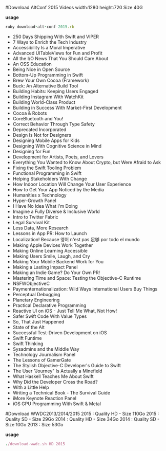 #Download AltConf 2015 Videos
width:1280
height:720
Size 40G

**usage**
```ruby
ruby download-alt-conf-2015.rb
```

* 250 Days Shipping With Swift and VIPER
* 7 Ways to Enrich the Tech Industry
* Accessibility Is a Moral Imperative
* Advanced UITableViews for Fun and Profit
* All the I/O News That You Should Care About
* An OSS Education
* Being Nice in Open Source
* Bottom-Up Programming in Swift
* Brew Your Own Cocoa (Framework)
* Buck: An Alternative Build Tool
* Building Habits: Keeping Users Engaged
* Building Instagram With WatchKit
* Building World-Class Product
* Building in Success With Market-First Development
* Cocoa & Robots
* CoreBluetooth and You!
* Correct Behavior Through Type Safety
* Deprecated Incorporated
* Design Is Not for Designers
* Designing Mobile Apps for Kids
* Designing With Cognitive Science in Mind
* Designing for Fun
* Development for Artists, Poets, and Lovers
* Everything You Wanted to Know About Crypto, but Were Afraid to Ask
* Fixing the Swift Tooling Problem
* Functional Programming in Swift
* Helping Stakeholders With Change
* How Indoor Location Will Change Your User Experience
* How to Get Your App Noticed by the Media
* Humanities x Technology
* Hyper-Growth Panel
* I Have No Idea What I'm Doing
* Imagine a Fully Diverse & Inclusive World
* Intro to Twitter Fabric
* Legal Survival Kit
* Less Data, More Research
* Lessons in App PR: How to Launch
* Localization! Because 영어 n'est pas 足够 por todo el mundo
* Making Apple Devices Work Together
* Making Online Learning Accessible
* Making Users Smile, Laugh, and Cry
* Making Your Mobile Backend Work for You
* Making a Lasting Impact Panel
* Making an Indie Game? Do Your Own PR!
* Mastering Time and Space: Testing the Objective-C Runtime
* NSFWObjectiveC
* Paymenternationalization: Wild Ways International Users Buy Things
* Perceptual Debugging
* Planetary Engineering
* Practical Declarative Programming
* Reactive UI on iOS - Just Tell Me What, Not How!
* Safer Swift Code With Value Types
* So, That Just Happened
* State of the Alt
* Successful Test-Driven Development on iOS
* Swift Funtime
* Swift Thinking
* Sysadmins and the Middle Way
* Technology Journalism Panel
* The Lessons of GamerGate
* The Stylish Objective-C Developer's Guide to Swift
* The User "Journey" Is Actually a Minefield
* What Haskell Teaches Me About Swift
* Why Did the Developer Cross the Road?
* With a Little Help
* Writing a Technical Book - The Survival Guide
* iMore Keynote Reaction Panel
* iOS GPU Programming With Swift & Metal



#Download WWDC2013/2014/2015
2015 : Quality HD - Size 110Go
2015 : Quality SD - Size 29Go
2014 : Quality HD - Size 34Go
2014 : Quality SD - Size 10Go
2013 : Size 53Go

**usage**
```ruby
./download-wwdc.sh HD 2015
```

